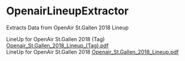 # OpenairLineupExtractor

Extracts Data from OpenAir St.Gallen 2018 Lineup 

LineUp for OpenAir St.Gallen 2018 (Tag)
[Openair_St.Gallen_2018_Lineup_(Tag).pdf](../../raw/master/Openair_St.Gallen_2018/Openair_St.Gallen_2018_Lineup_(Tag).pdf)
<br />
LineUp for OpenAir St.Gallen 2018
[Openair_St.Gallen_2018_Lineup.pdf](../../raw/master/Openair_St.Gallen_2018/Openair_St.Gallen_2018_Lineup.pdf)